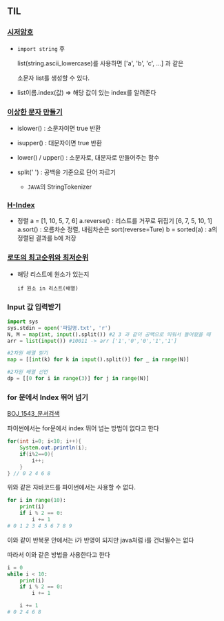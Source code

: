 ## TIL

### [시저암호](https://programmers.co.kr/learn/courses/30/lessons/12926)

- `import string` 후

  list(string.ascii_lowercase)를 사용하면 ['a', 'b', 'c', ...] 과 같은

  소문자 list를 생성할 수 있다.

- list이름.index(값) => 해당 값이 있는 index를 알려준다

### [이상한 문자 만들기](https://programmers.co.kr/learn/courses/30/lessons/12930)

- islower() : 소문자이면 true 반환
- isupper() : 대문자이면 true 반환
- lower() / upper() : 소문자로, 대문자로 만들어주는 함수
- split(' ') : 공백을 기준으로 단어 자르기

  - `JAVA`의 StringTokenizer

### [H-Index](https://programmers.co.kr/learn/courses/30/lessons/42747)

  - 정렬
    a = [1, 10, 5, 7, 6]
    a.reverse() : 리스트를 거꾸로 뒤집기 [6, 7, 5, 10, 1]
    a.sort() : 오름차순 정렬, 내림차순은 sort(reverse=Ture)
    b = sorted(a) : a의 정렬된 결과를 b에 저장



### [로또의 최고순위와 최저순위](https://programmers.co.kr/learn/courses/30/lessons/77484?language=python3)

 - 해당 리스트에 원소가 있는지

   `if 원소 in 리스트(배열)`



### Input 값 입력받기

```python
import sys
sys.stdin = open('파일명.txt', 'r')
N, M = map(int, input().split()) #2 3 과 같이 공백으로 띄워서 들어왔을 때
arr = list(input()) #10011 -> arr ['1','0','0','1','1']
```

```python
#2차원 배열 받기
map = [[int(k) for k in input().split()] for _ in range(N)]
```

```python
#2차원 배열 선언
dp = [[0 for i in range(3)] for j in range(N)] 
```



### for 문에서 Index 뛰어 넘기

[BOJ_1543_문서검색](https://github.com/devtitch/Problem_Solving/blob/main/Study_Python/BOJ_1543_문서검색.py)

파이썬에서는 for문에서 index 뛰어 넘는 방법이 없다고 한다

```java
for(int i=0; i<10; i++){
    System.out.println(i);
    if(i%2==0){
        i++;
    }
} // 0 2 4 6 8
```

위와 같은 자바코드를 파이썬에서는 사용할 수 없다.

```python
for i in range(10):
    print(i)
    if i % 2 == 0:
        i += 1
# 0 1 2 3 4 5 6 7 8 9
```

이와 같이 반복문 안에서는 i가 반영이 되지만 java처럼 i를 건너뛸수는 없다

따라서 이와 같은 방법을 사용한다고 한다

```python
i = 0
while i < 10:
    print(i)
    if i % 2 == 0:
        i += 1

    i += 1
# 0 2 4 6 8
```

